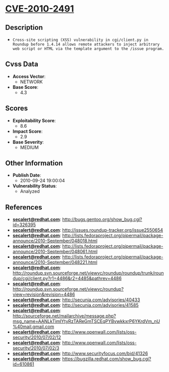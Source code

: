 
# [CVE-2010-2491](https://cve.mitre.org/cgi-bin/cvename.cgi?name=CVE-2010-2491)

## Description

- `Cross-site scripting (XSS) vulnerability in cgi/client.py in Roundup before 1.4.14 allows remote attackers to inject arbitrary web script or HTML via the template argument to the /issue program.`

## Cvss Data

- **Access Vector**:
  - NETWORK
- **Base Score**:
  - 4.3

## Scores

- **Exploitability Score**:
  - 8.6
- **Impact Score**:
  - 2.9
- **Base Severity**:
  - MEDIUM

## Other Information

- **Publish Date**:
  - 2010-09-24 19:00:04
- **Vulnerability Status**:
  - Analyzed

## References

- **secalert@redhat.com**: http://bugs.gentoo.org/show_bug.cgi?id=326395
- **secalert@redhat.com**: http://issues.roundup-tracker.org/issue2550654
- **secalert@redhat.com**: http://lists.fedoraproject.org/pipermail/package-announce/2010-September/048018.html
- **secalert@redhat.com**: http://lists.fedoraproject.org/pipermail/package-announce/2010-September/048061.html
- **secalert@redhat.com**: http://lists.fedoraproject.org/pipermail/package-announce/2010-September/048221.html
- **secalert@redhat.com**: http://roundup.svn.sourceforge.net/viewvc/roundup/roundup/trunk/roundup/cgi/client.py?r1=4486&r2=4485&pathrev=4486
- **secalert@redhat.com**: http://roundup.svn.sourceforge.net/viewvc/roundup?view=revision&revision=4486
- **secalert@redhat.com**: http://secunia.com/advisories/40433
- **secalert@redhat.com**: http://secunia.com/advisories/41585
- **secalert@redhat.com**: http://sourceforge.net/mailarchive/message.php?msg_name=AANLkTimIYtyRzTAReGmTSCEqPYBvwkkxrP6YKrdVm_nU%40mail.gmail.com
- **secalert@redhat.com**: http://www.openwall.com/lists/oss-security/2010/07/02/12
- **secalert@redhat.com**: http://www.openwall.com/lists/oss-security/2010/07/02/3
- **secalert@redhat.com**: http://www.securityfocus.com/bid/41326
- **secalert@redhat.com**: https://bugzilla.redhat.com/show_bug.cgi?id=610861
